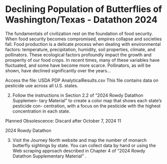 # Declining Population of Butterflies of Washington/Texas - Datathon 2024
The fundamentals of civilization rest on the foundation of food security. When food security becomes compromised, empires collapse and societies fall. Food production is a delicate process when dealing with environmental factors: temperature, precipitation, humidity, soil properties, climate, and pollinators. These ecological factors profoundly impact the growth and prosperity of our food crops. In recent times, many of these variables have fluctuated, and some have become more scarce. Pollinators, as will be shown, have declined significantly over the years...


Access the file:
USDA PDP AnalyticalResults.csv
This file contains data on pesticide use across all U.S. states.

2. Follow the instructions in Section 2.2 of “2024 Rowdy Datathon Supplemen-
tary Material” to create a color map that shows each state’s pesticide con-
centration, with a focus on the pesticide with the highest concentration in each state.

Planned Obsolescence: Discard after October 7, 2024 11

2024 Rowdy Datathon

3. Visit the Journey North website and map the number of monarch butterfly
sightings by state. You can collect data by hand or using the Web scraping
approach described in Chapter 4 of “2024 Rowdy Datathon Supplementary
Material” .
